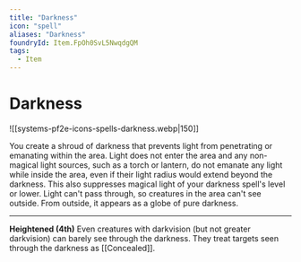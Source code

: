 ```yaml
---
title: "Darkness"
icon: "spell"
aliases: "Darkness"
foundryId: Item.FpOh0SvL5NwqdgQM
tags:
  - Item
---
```


# Darkness
![[systems-pf2e-icons-spells-darkness.webp|150]]

You create a shroud of darkness that prevents light from penetrating or emanating within the area. Light does not enter the area and any non-magical light sources, such as a torch or lantern, do not emanate any light while inside the area, even if their light radius would extend beyond the darkness. This also suppresses magical light of your darkness spell's level or lower. Light can't pass through, so creatures in the area can't see outside. From outside, it appears as a globe of pure darkness.

* * *

**Heightened (4th)** Even creatures with darkvision (but not greater darkvision) can barely see through the darkness. They treat targets seen through the darkness as [[Concealed]].
